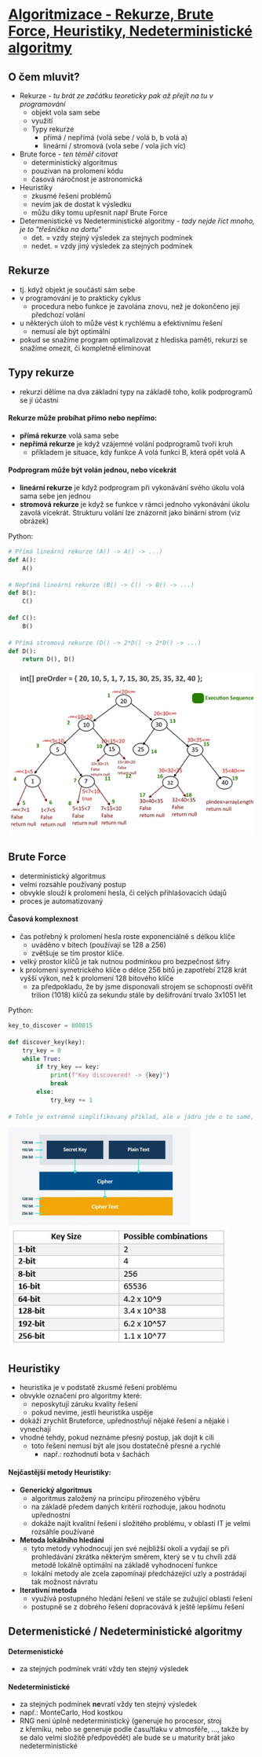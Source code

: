 # [Algoritmizace - Rekurze, Brute Force, Heuristiky, Nedeterministické algoritmy](https://youtu.be/wp_Zli_cgZw?si=sAHSumwAF2QL3NIx)

## O čem mluvit?
- Rekurze - *tu brát ze začátku teoreticky pak až přejít na tu v programování*
	- objekt vola sam sebe
    - využití
	- Typy rekurze
		- přímá / nepřímá (volá sebe / volá b, b volá a)
		- lineární / stromová (vola sebe / vola jich víc)
- Brute force - *ten téměř citovat*
    - deterministický algoritmus
    - pouzivan na prolomení kódu 
    - časová náročnost je astronomická 
- Heuristiky
    - zkusmé řešení problémů 
    - nevím jak de dostat k výsledku 
    - můžu diky tomu upřesnit např Brute Force 
- Determenistické vs Nedeterministické algoritmy - *tady nejde říct mnoho, je to "třešnička na dortu"*
    - det. = vzdy stejný výsledek za stejnych podmínek 
    - nedet. = vzdy jiný výsledek za stejných podmínek 

## Rekurze
- tj. když objekt je součástí sám sebe
- v programování je to prakticky cyklus
	- procedura nebo funkce je zavolána znovu, než je dokončeno její předchozí volání
- u některých úloh to může vést k rychlému a efektivnímu řešení
	- nemusí ale být optimální
- pokud se snažíme program optimalizovat z hlediska paměti, rekurzi se snažíme omezit, či kompletně eliminovat

## Typy rekurze
- rekurzi dělíme na dva základní typy na základě toho, kolik podprogramů se jí účastní

#### Rekurze může probíhat přímo nebo nepřímo:
- **přímá rekurze** volá sama sebe
- **nepřímá rekurze** je když vzájemné volání podprogramů tvoří kruh
	- příkladem je situace, kdy funkce A volá funkci B, která opět volá A

#### Podprogram může být volán jednou, nebo vícekrát
- **lineární rekurze** je když podprogram při vykonávání svého úkolu volá sama sebe jen jednou
- **stromová rekurze** je když se funkce v rámci jednoho vykonávání úkolu zavolá vícekrát. Strukturu volání lze znázornit jako binární strom (viz obrázek)

Python:
```python
# Přímá lineární rekurze (A() -> A() -> ...)
def A():
    A()  

# Nepřímá lineární rekurze (B() -> C() -> B() -> ...)
def B():  
    C()  

def C():  
    B()

# Přímá stromová rekurze (D() -> 2*D() -> 2*D() -> ...)
def D():
	return D(), D()
```

![Typy_rekurze](../images/03_stromova_rekurze.png)
## Brute Force
- deterministický algoritmus
- velmi rozsáhle používaný postup
- obvykle slouží k prolomení hesla, či celých přihlašovacích údajů
- proces je automatizovaný
#### Časová komplexnost
- čas potřebný k prolomení hesla roste exponenciálně s délkou klíče 
	- uváděno v bitech (používají se 128 a 256)
	- zvětšuje se tím prostor klíče.
- velký prostor klíčů je tak nutnou podmínkou pro bezpečnost šifry
- k prolomení symetrického klíče o délce 256 bitů je zapotřebí 2128 krát vyšší výkon, než k prolomení 128 bitového klíče 
	- za předpokladu, že by jsme disponovali strojem se schopností ověřit trilion (1018) klíčů za sekundu stále by dešifrování trvalo 3x1051 let

Python:
```python
key_to_discover = 800815

def discover_key(key):
	try_key = 0
	while True:
		if try_key == key:
			print(f"Key discovered! -> {key}")
			break
		else:
			try_key += 1

# Tohle je extrémně simplifikovaný příklad, ale v jádru jde o to samé, prostě je to pokus-omyl algoritmus - zkouší všechny možné kombinace, dokud nenalezne tu co hledá.
```

![Bruteforce](../images/03_bruteforce.png)
![Keys](../images/03_keys.png)

## Heuristiky
- heuristika je v podstatě zkusmé řešení problému
- obvykle označení pro algoritmy které:
	- neposkytují záruku kvality řešení 
	- pokud nevíme, jestli heuristika uspěje
- dokáží zrychlit Bruteforce, upřednostňují nějaké řešení a nějaké i vynechají
- vhodné tehdy, pokud neznáme přesný postup, jak dojít k cíli
	- toto řešení nemusí být ale jsou dostatečně přesné a rychlé
		- např.: rozhodnutí bota v šachách

#### Nejčastější metody Heuristiky:
- **Generický algoritmus** 
	- algoritmus založený na principu přirozeného výběru
	- na základě předem daných kritérií rozhoduje, jakou hodnotu upřednostní
	- dokáže najít kvalitní řešení i složitého problému, v oblasti IT je velmi rozsáhle používané
- **Metoda lokálního hledání** 
	- tyto metody vyhodnocují jen své nejbližší okolí a vydají se při prohledávání zkrátka některým směrem, který se v tu chvíli zdá metodě lokálně optimální na základě vyhodnocení funkce
	- lokální metody ale zcela zapomínají předcházející uzly a postrádají tak možnost návratu
- **Iterativní metoda** 
	- využívá postupného hledání řešení ve stále se zužující oblasti řešení 
	- postupně se z dobrého řešení dopracovává k ještě lepšímu řešení

## Determenistické / Nedeterministické algoritmy
#### Determenistické
- za stejných podmínek vrátí vždy ten stejný výsledek

#### Nedeterministické
- za stejných podmínek **ne**vratí vždy ten stejný výsledek
- např.: MonteCarlo, Hod kostkou
- RNG není úplně nedeterministický (generuje ho procesor, stroj z křemíku, nebo se generuje podle času/tlaku v atmosféře, ..., takže by se dalo velmi složitě předpovědět) ale bude se u maturity brát jako nedeterministické
